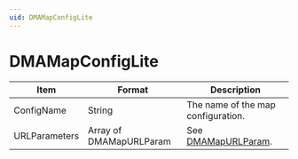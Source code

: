 ```yaml
---
uid: DMAMapConfigLite
---
```


# DMAMapConfigLite

| Item          | Format                  | Description                              |
|---------------|-------------------------|------------------------------------------|
| ConfigName    | String                  | The name of the map configuration.       |
| URLParameters | Array of DMAMapURLParam | See [DMAMapURLParam](xref:DMAMapURLParam). |
